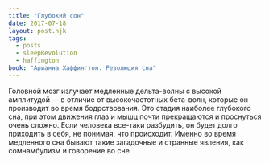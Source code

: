 ```yaml
---
title: "Глубокий сон"
date: 2017-07-18
layout: post.njk
tags:
  - posts
  - sleepRevolution
  - haffington
book: "Арианна Хаффингтон. Революция сна"
---
```


Головной мозг излучает медленные дельта-волны с высокой амплитудой — в отличие от высокочастотных бета-волн, которые он производит во время бодрствования. Это стадия наиболее глубокого сна, при этом движения глаз и мышц почти прекращаются и проснуться очень сложно. Если человека все-таки разбудить, он будет долго приходить в себя, не понимая, что происходит. Именно во время медленного сна бывают такие загадочные и странные явления, как сомнамбулизм и говорение во сне.
